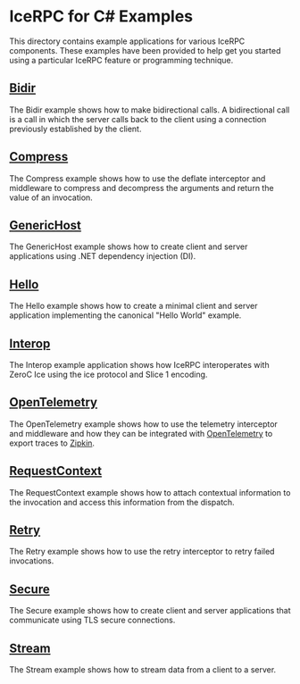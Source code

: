 # IceRPC for C# Examples

This directory contains example applications for various IceRPC components. These examples have been provided to help
get you started using a particular IceRPC feature or programming technique.

## [Bidir](./Bidir/)

The Bidir example shows how to make bidirectional calls. A bidirectional call is a call in which the server calls back to
the client using a connection previously established by the client.

## [Compress](./Compress/)

The Compress example shows how to use the deflate interceptor and middleware to compress and decompress the arguments
and return the value of an invocation.

## [GenericHost](./GenericHost/)

The GenericHost example shows how to create client and server applications using .NET dependency injection (DI).

## [Hello](./Hello/)

The Hello example shows how to create a minimal client and server application implementing the canonical "Hello World"
example.

## [Interop](./Interop/)

The Interop example application shows how IceRPC interoperates with ZeroC Ice using the ice protocol and Slice 1
encoding.

## [OpenTelemetry](./OpenTelemetry/)

The OpenTelemetry example shows how to use the telemetry interceptor and middleware and how they can be integrated with
[OpenTelemetry](https://opentelemetry.io/) to export traces to [Zipkin](https://zipkin.io/).

## [RequestContext](./RequestContext/)

The RequestContext example shows how to attach contextual information to the invocation and access this information from
the dispatch.

## [Retry](./Retry/)

The Retry example shows how to use the retry interceptor to retry failed invocations.

## [Secure](./Secure/)

The Secure example shows how to create client and server applications that communicate using TLS secure connections.

## [Stream](./Stream/)

The Stream example shows how to stream data from a client to a server.
